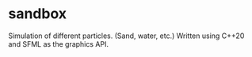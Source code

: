 # sandbox
Simulation of different particles. (Sand, water, etc.) Written using C++20 and SFML as the graphics API.
